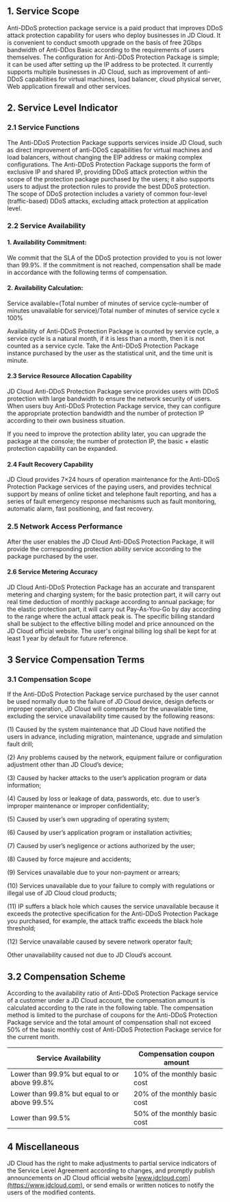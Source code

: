 ## 1. Service Scope

Anti-DDoS protection package service is a paid product that improves DDoS attack protection capability for users who deploy businesses in JD Cloud. It is convenient to conduct smooth upgrade on the basis of free 2Gbps bandwidth of Anti-DDos Basic according to the requirements of users themselves. The configuration for Anti-DDoS Protection Package is simple; it can be used after setting up the IP address to be protected. It currently supports multiple businesses in JD Cloud, such as improvement of anti-DDoS capabilities for virtual machines, load balancer, cloud physical server, Web application firewall and other services.

## 2. Service Level Indicator

### 2.1 Service Functions

The Anti-DDoS Protection Package supports services inside JD Cloud, such as direct improvement of anti-DDoS capabilities for virtual machines and load balancers, without changing the EIP address or making complex configurations. The Anti-DDoS Protection Package supports the form of exclusive IP and shared IP, providing DDoS attack protection within the scope of the protection package purchased by the users; it also supports users to adjust the protection rules to provide the best DDoS protection. The scope of DDoS protection includes a variety of common four-level (traffic-based) DDoS attacks, excluding attack protection at application level.

### 2.2 Service Availability

#### 1. Availability Commitment:

We commit that the SLA of the DDoS protection provided to you is not lower than 99.9%. If the commitment is not reached, compensation shall be made in accordance with the following terms of compensation.

#### 2. Availability Calculation:

Service available=(Total number of minutes of service cycle-number of minutes unavailable for service)/Total number of minutes of service cycle x 100%

Availability of Anti-DDoS Protection Package is counted by service cycle, a service cycle is a natural month, if it is less than a month, then it is not counted as a service cycle. Take the Anti-DDoS Protection Package instance purchased by the user as the statistical unit, and the time unit is minute.

#### 2.3 Service Resource Allocation Capability

JD Cloud Anti-DDoS Protection Package service provides users with DDoS protection with large bandwidth to ensure the network security of users. When users buy Anti-DDoS Protection Package service, they can configure the appropriate protection bandwidth and the number of protection IP according to their own business situation.

If you need to improve the protection ability later, you can upgrade the package at the console; the number of protection IP, the basic + elastic protection capability can be expanded.

#### 2.4 Fault Recovery Capability

JD Cloud provides 7×24 hours of operation maintenance for the Anti-DDoS Protection Package services of the paying users, and provides technical support by means of online ticket and telephone fault reporting, and has a series of fault emergency response mechanisms such as fault monitoring, automatic alarm, fast positioning, and fast recovery.

### 2.5 Network Access Performance

After the user enables the JD Cloud Anti-DDoS Protection Package, it will provide the corresponding protection ability service according to the package purchased by the user.

#### 2.6 Service Metering Accuracy

JD Cloud Anti-DDoS Protection Package has an accurate and transparent metering and charging system; for the basic protection part, it will carry out real time deduction of monthly package according to annual package; for the elastic protection part, it will carry out Pay-As-You-Go by day according to the range where the actual attack peak is. The specific billing standard shall be subject to the effective billing model and price announced on the JD Cloud official website. The user's original billing log shall be kept for at least 1 year by default for future reference.

## 3 Service Compensation Terms

### 3.1 Compensation Scope

If the Anti-DDoS Protection Package service purchased by the user cannot be used normally due to the failure of JD Cloud device, design defects or improper operation, JD Cloud will compensate for the unavailable time, excluding the service unavailability time caused by the following reasons:

(1) Caused by the system maintenance that JD Cloud have notified the users in advance, including migration, maintenance, upgrade and simulation fault drill;

(2) Any problems caused by the network, equipment failure or configuration adjustment other than JD Cloud’s device;

(3) Caused by hacker attacks to the user’s application program or data information;

(4) Caused by loss or leakage of data, passwords, etc. due to user’s improper maintenance or improper confidentiality;

(5) Caused by user’s own upgrading of operating system;

(6) Caused by user’s application program or installation activities;

(7) Caused by user’s negligence or actions authorized by the user;

(8) Caused by force majeure and accidents;

(9) Services unavailable due to your non-payment or arrears;

(10) Services unavailable due to your failure to comply with regulations or illegal use of JD Cloud cloud products;

(11) IP suffers a black hole which causes the service unavailable because it exceeds the protective specification for the Anti-DDoS Protection Package you purchased, for example, the attack traffic exceeds the black hole threshold;

(12) Service unavailable caused by severe network operator fault;

Other unavailability caused not due to JD Cloud’s account.

## 3.2 Compensation Scheme

According to the availability ratio of Anti-DDoS Protection Package service of a customer under a JD Cloud account, the compensation amount is calculated according to the rate in the following table. The compensation method is limited to the purchase of coupons for the Anti-DDoS Protection Package service and the total amount of compensation shall not exceed 50% of the basic monthly cost of Anti-DDoS Protection Package service for the current month.

| Service Availability                               |Compensation coupon amount    |
| -------------------------- | ----------------- |
| Lower than 99.9% but equal to or above 99.8% | 10% of the monthly basic cost |
| Lower than 99.8% but equal to or above 99.5% | 20% of the monthly basic cost |
| Lower than 99.5%                                           | 50% of the monthly basic cost |

 

## 4 Miscellaneous

JD Cloud has the right to make adjustments to partial service indicators of the Service Level Agreement according to changes, and promptly publish announcements on JD Cloud official website [www.jdcloud.com](https://www.jdcloud.com), or send emails or written notices to notify the users of the modified contents.
